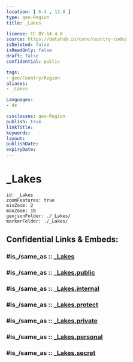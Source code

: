 ```yaml
---
location: [ 6.4 , 12.8 ] 
type: geo-Region
title: _Lakes

license: CC BY-SA 4.0
source: https://datahub.io/core/country-codes
isDeleted: false
isReadOnly: false
draft: false
confidential: public

tags:
- geo/Country/Region
aliases:
- _Lakes

Languages:
- de

cssclasses: geo-Region
publish: true
linkTitle: 
keywords: 
layout: 
publishDate: 
expiryDate: 
---
```


# _Lakes

```leaflet
id: _Lakes
zoomFeatures: true 
minZoom: 2 
maxZoom: 18
geojsonFolder: ./_Lakes/
markerFolder: ./_Lakes/
```


## Confidential Links & Embeds: 

### #is_/same_as :: [_Lakes](/_Standards/Earth/Continent/Africa/Africa~Central/Cameroon/regions~Cameroon/Adamaoua/_Lakes.md) 

### #is_/same_as :: [_Lakes.public](/_public/Earth/Continent/Africa/Africa~Central/Cameroon/regions~Cameroon/Adamaoua/_Lakes.public.md) 

### #is_/same_as :: [_Lakes.internal](/_internal/Earth/Continent/Africa/Africa~Central/Cameroon/regions~Cameroon/Adamaoua/_Lakes.internal.md) 

### #is_/same_as :: [_Lakes.protect](/_protect/Earth/Continent/Africa/Africa~Central/Cameroon/regions~Cameroon/Adamaoua/_Lakes.protect.md) 

### #is_/same_as :: [_Lakes.private](/_private/Earth/Continent/Africa/Africa~Central/Cameroon/regions~Cameroon/Adamaoua/_Lakes.private.md) 

### #is_/same_as :: [_Lakes.personal](/_personal/Earth/Continent/Africa/Africa~Central/Cameroon/regions~Cameroon/Adamaoua/_Lakes.personal.md) 

### #is_/same_as :: [_Lakes.secret](/_secret/Earth/Continent/Africa/Africa~Central/Cameroon/regions~Cameroon/Adamaoua/_Lakes.secret.md)

